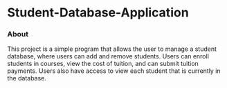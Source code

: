 # Student-Database-Application
### About
This project is a simple program that allows the user to manage a student database, where users can add and remove students. Users can enroll students in courses, view the cost of tuition, and can submit tuition payments. Users also have access to view each student that is currently in the database.

